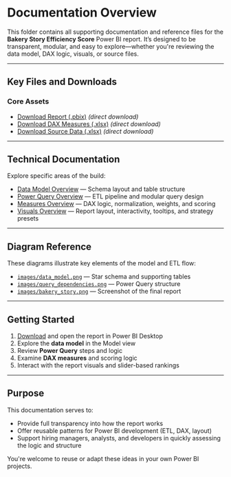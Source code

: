 # Documentation Overview

This folder contains all supporting documentation and reference files for the **Bakery Story Efficiency Score** Power BI report. It’s designed to be transparent, modular, and easy to explore—whether you're reviewing the data model, DAX logic, visuals, or source files.

---

## Key Files and Downloads

### Core Assets  
- [Download Report (.pbix)](https://raw.githubusercontent.com/Nicholas-BI/bakery-efficiency-score/main/docs/data/bakery_story.pbix) *(direct download)*  
- [Download DAX Measures (.xlsx)](https://raw.githubusercontent.com/Nicholas-BI/bakery-efficiency-score/main/docs/data/dax_measures.xlsx) *(direct download)*  
- [Download Source Data (.xlsx)](https://raw.githubusercontent.com/Nicholas-BI/bakery-efficiency-score/main/docs/data/bakery_story_source.xlsx) *(direct download)*  

---

## Technical Documentation

Explore specific areas of the build:

- [Data Model Overview](./data_model_overview.md) — Schema layout and table structure  
- [Power Query Overview](./power_query_overview.md) — ETL pipeline and modular query design  
- [Measures Overview](./measures_overview.md) — DAX logic, normalization, weights, and scoring  
- [Visuals Overview](./visuals_overview.md) — Report layout, interactivity, tooltips, and strategy presets

---

## Diagram Reference

These diagrams illustrate key elements of the model and ETL flow:

- [`images/data_model.png`](./images/data_model.png) — Star schema and supporting tables  
- [`images/query_dependencies.png`](./images/query_dependencies.png) — Power Query structure  
- [`images/bakery_story.png`](./images/bakery_story.png) — Screenshot of the final report

---

## Getting Started

1. [Download](https://raw.githubusercontent.com/Nicholas-BI/bakery-efficiency-score/main/docs/data/bakery_story.pbix) and open the report in Power BI Desktop
2. Explore the **data model** in the Model view  
3. Review **Power Query** steps and logic  
4. Examine **DAX measures** and scoring logic  
5. Interact with the report visuals and slider-based rankings

---

## Purpose

This documentation serves to:

- Provide full transparency into how the report works  
- Offer reusable patterns for Power BI development (ETL, DAX, layout)  
- Support hiring managers, analysts, and developers in quickly assessing the logic and structure

You're welcome to reuse or adapt these ideas in your own Power BI projects.
